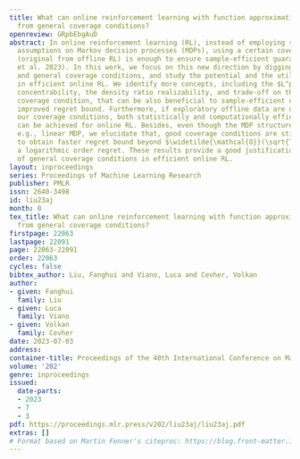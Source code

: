 ```yaml
---
title: What can online reinforcement learning with function approximation benefit
  from general coverage conditions?
openreview: GRpbEbgAuD
abstract: In online reinforcement learning (RL), instead of employing standard structural
  assumptions on Markov decision processes (MDPs), using a certain coverage condition
  (original from offline RL) is enough to ensure sample-efficient guarantees (Xie
  et al. 2023). In this work, we focus on this new direction by digging more possible
  and general coverage conditions, and study the potential and the utility of them
  in efficient online RL. We identify more concepts, including the $L^p$ variant of
  concentrability, the density ratio realizability, and trade-off on the partial/rest
  coverage condition, that can be also beneficial to sample-efficient online RL, achieving
  improved regret bound. Furthermore, if exploratory offline data are used, under
  our coverage conditions, both statistically and computationally efficient guarantees
  can be achieved for online RL. Besides, even though the MDP structure is given,
  e.g., linear MDP, we elucidate that, good coverage conditions are still beneficial
  to obtain faster regret bound beyond $\widetilde{\mathcal{O}}(\sqrt{T})$ and even
  a logarithmic order regret. These results provide a good justification for the usage
  of general coverage conditions in efficient online RL.
layout: inproceedings
series: Proceedings of Machine Learning Research
publisher: PMLR
issn: 2640-3498
id: liu23aj
month: 0
tex_title: What can online reinforcement learning with function approximation benefit
  from general coverage conditions?
firstpage: 22063
lastpage: 22091
page: 22063-22091
order: 22063
cycles: false
bibtex_author: Liu, Fanghui and Viano, Luca and Cevher, Volkan
author:
- given: Fanghui
  family: Liu
- given: Luca
  family: Viano
- given: Volkan
  family: Cevher
date: 2023-07-03
address: 
container-title: Proceedings of the 40th International Conference on Machine Learning
volume: '202'
genre: inproceedings
issued:
  date-parts:
  - 2023
  - 7
  - 3
pdf: https://proceedings.mlr.press/v202/liu23aj/liu23aj.pdf
extras: []
# Format based on Martin Fenner's citeproc: https://blog.front-matter.io/posts/citeproc-yaml-for-bibliographies/
---
```

